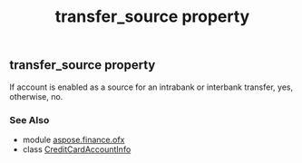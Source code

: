 ﻿---
title: transfer_source property
second_title: Aspose.Finance for Python via .NET API References
description: 
type: docs
weight: 80
url: /python-net/aspose.finance.ofx/creditcardaccountinfo/transfer_source/
is_root: false
---

## transfer_source property


If account is enabled as a source for an intrabank or interbank transfer, yes, otherwise, no.

### See Also
* module [aspose.finance.ofx](../../)
* class [CreditCardAccountInfo](/finance/python-net/aspose.finance.ofx/creditcardaccountinfo)
